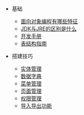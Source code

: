<!-- docs/_sidebar.md --> 

* 基础
  * [面向对象编程有哪些特征](/menu/1面向对象编程有哪些特征.md)
  * [JDK与JRE的区别是什么](/menu/2JDK与JRE的区别是什么.md)
  * [开发手册](/menu/3开发手册.md)
  * [表结构指南](/表结构/0表结构指南.md)

* 搭建技巧
  * [实体管理](/menu/5实体管理.md)
  * [数据字典](/menu/6数据字典.md)
  * [菜单管理](/menu/7菜单管理.md)
  * [页面管理](/menu/8页面管理.md)
  * [权限管理](/权限管理/0权限管理.md)
  * [导入导出功能](/menu/9导入导出.md)

